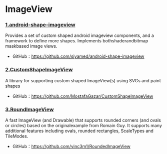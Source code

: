 # ImageView

### [1.android-shape-imageview]
Provides a set of custom shaped android imageview components, and a framework to define more shapes. Implements bothshaderandbitmap maskbased image views.
* GitHub：https://github.com/siyamed/android-shape-imageview

### [2.CustomShapeImageView]
A library for supporting custom shaped ImageView(s) using SVGs and paint shapes
* GitHub：https://github.com/MostafaGazar/CustomShapeImageView

### [3.RoundImageView]
A fast ImageView (and Drawable) that supports rounded corners (and ovals or circles) based on the originalexample from Romain Guy. It supports many additional features including ovals, rounded rectangles, ScaleTypes and TileModes.
* GitHub：https://github.com/vinc3m1/RoundedImageView




[3.RoundImageView]:https://github.com/vinc3m1/RoundedImageView
[2.CustomShapeImageView]:https://github.com/MostafaGazar/CustomShapeImageView
[1.android-shape-imageview]:https://github.com/siyamed/android-shape-imageview
